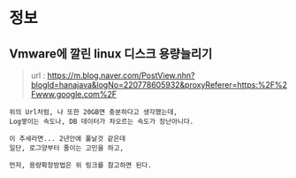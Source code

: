 # 정보

## Vmware에 깔린 linux 디스크 용량늘리기
> url : https://m.blog.naver.com/PostView.nhn?blogId=hanajava&logNo=220778605932&proxyReferer=https:%2F%2Fwww.google.com%2F <br>

```
위의 Url처럼, 나 또한 20GB면 충분하다고 생각했는데,
Log쌓이는 속도나, DB 데이터가 차오르는 속도가 장난아니다.

이 추세라면... 2년안에 풀날것 같은데
일단, 로그양부터 줄이는 고민을 하고,

먼저, 용량확장방법은 위 링크를 참고하면 된다.

```
